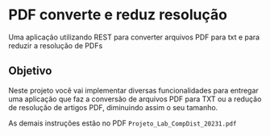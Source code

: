 # PDF converte e reduz resolução

Uma aplicação utilizando REST para converter arquivos PDF para txt e para reduzir a resolução de PDFs

## Objetivo
Neste projeto você vai implementar diversas funcionalidades para entregar uma aplicação que faz a conversão de arquivos PDF para TXT ou a redução de resolução de artigos PDF, diminuindo assim o seu tamanho.

As demais instruções estão no PDF `Projeto_Lab_CompDist_20231.pdf`
